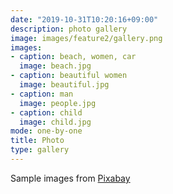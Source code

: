```yaml
---
date: "2019-10-31T10:20:16+09:00"
description: photo gallery
image: images/feature2/gallery.png
images:
- caption: beach, women, car
  image: beach.jpg
- caption: beautiful women
  image: beautiful.jpg
- caption: man
  image: people.jpg
- caption: child
  image: child.jpg
mode: one-by-one
title: Photo
type: gallery
---
```


Sample images from [Pixabay](https://pixabay.com)
